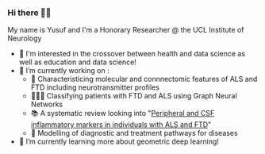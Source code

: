 ### Hi there 👋🏾

My name is Yusuf and I'm a Honorary Researcher @ the UCL Institute of Neurology 

- 🧐 I'm interested in the crossover between health and data science as well as education and data science!
- 🔭 I’m currently working on :
  * 🧠 Characteristicing molecular and connnectomic features of ALS and FTD including neurotransmitter profiles
  * 👨🏾‍💻 Classifying patients with FTD and ALS using Graph Neural Networks
  * 📚 A systematic review looking into "[Peripheral and CSF inflammatory markers in individuals with ALS and FTD](https://www.crd.york.ac.uk/prospero/display_record.php?RecordID=212528)"
  * 🏥 Modelling of diagnostic and treatment pathways for diseases
- 🌱 I’m currently learning more about geometric deep learning! 
